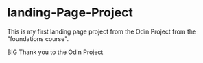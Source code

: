 # landing-Page-Project
This is my first landing page project from the Odin Project from the "foundations course".


BIG Thank you to the Odin Project
